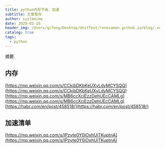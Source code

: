 ```yaml
---
title: python内存节省、加速
subtitle: 文章暂存
author: systemime
date: 2020-03-16
header_img: /Users/qifeng/Desktop/UnitTest/renovamen.github.io/blog/.vuepress/public/img/in-post/header/3.jpg
catalog: true
tags:
  - python
---
```

摘要.

<!-- more -->
<a name="O8yNA"></a>
## 内存
[https://mp.weixin.qq.com/s/CCkibDKbKeUXyLdyMCYSQQ](https://mp.weixin.qq.com/s/CCkibDKbKeUXyLdyMCYSQQ)<br />[https://mp.weixin.qq.com/s/MB6ccXciEzzDehUEcCAMLg](https://mp.weixin.qq.com/s/MB6ccXciEzzDehUEcCAMLg)<br />[https://habr.com/en/post/458518/](https://habr.com/en/post/458518/)<br />

<a name="liD0Y"></a>
## 加速清单
[https://mp.weixin.qq.com/s/IPzyte0Y0iOxhUiTKuptnA](https://mp.weixin.qq.com/s/IPzyte0Y0iOxhUiTKuptnA)

